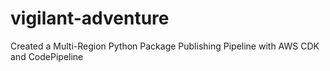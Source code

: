 # vigilant-adventure
Created a Multi-Region Python Package Publishing Pipeline with AWS CDK and CodePipeline

